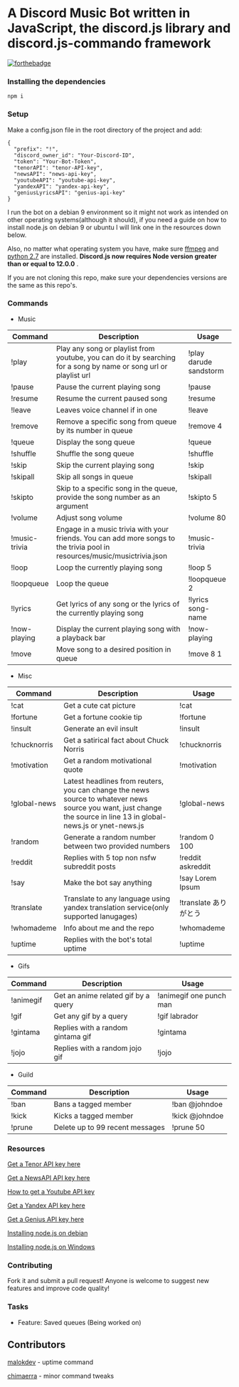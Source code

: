 # A Discord Music Bot written in JavaScript, the discord.js library and discord.js-commando framework

[![forthebadge](https://forthebadge.com/images/badges/made-with-javascript.svg)](https://forthebadge.com)

### Installing the dependencies

`npm i`

### Setup

Make a config.json file in the root directory of the project and add:

```
{
  "prefix": "!",
  "discord_owner_id": "Your-Discord-ID",
  "token": "Your-Bot-Token",
  "tenorAPI": "tenor-API-key",
  "newsAPI": "news-api-key",
  "youtubeAPI": "youtube-api-key",
  "yandexAPI": "yandex-api-key",
  "geniusLyricsAPI": "genius-api-key"
}
```

I run the bot on a debian 9 environment so it might not work as intended on other operating systems(although it should), if you need a guide on how to install node.js on debian 9 or ubuntu I will link one in the resources down below.

Also, no matter what operating system you have, make sure [ffmpeg](https://www.ffmpeg.org/download.html) and [python 2.7](https://www.python.org/downloads/) are installed. **Discord.js now requires Node version greater than or equal to 12.0.0** .

If you are not cloning this repo, make sure your dependencies versions are the same as this repo's.

### Commands

- Music

| Command       | Description                                                                                                               | Usage                  |
| ------------- | ------------------------------------------------------------------------------------------------------------------------- | ---------------------- |
| !play         | Play any song or playlist from youtube, you can do it by searching for a song by name or song url or playlist url         | !play darude sandstorm |
| !pause        | Pause the current playing song                                                                                            | !pause                 |
| !resume       | Resume the current paused song                                                                                            | !resume                |
| !leave        | Leaves voice channel if in one                                                                                            | !leave                 |
| !remove       | Remove a specific song from queue by its number in queue                                                                  | !remove 4              |
| !queue        | Display the song queue                                                                                                    | !queue                 |
| !shuffle      | Shuffle the song queue                                                                                                    | !shuffle               |
| !skip         | Skip the current playing song                                                                                             | !skip                  |
| !skipall      | Skip all songs in queue                                                                                                   | !skipall               |
| !skipto       | Skip to a specific song in the queue, provide the song number as an argument                                              | !skipto 5              |
| !volume       | Adjust song volume                                                                                                        | !volume 80             |
| !music-trivia | Engage in a music trivia with your friends. You can add more songs to the trivia pool in resources/music/musictrivia.json | !music-trivia          |
| !loop         | Loop the currently playing song                                                                                           | !loop 5                 |
| !loopqueue         | Loop the queue                                                                                          | !loopqueue 2                 |
| !lyrics       | Get lyrics of any song or the lyrics of the currently playing song                                                        | !lyrics song-name      |
| !now-playing       | Display the current playing song with a playback bar                                                        | !now-playing       |
| !move       | Move song to a desired position in queue                                                        | !move 8 1      |

- Misc

| Command      | Description                                                                                                                                                         | Usage                 |
| ------------ | ------------------------------------------------------------------------------------------------------------------------------------------------------------------- | --------------------- |
| !cat         | Get a cute cat picture                                                                                                                                              | !cat                  |
| !fortune     | Get a fortune cookie tip                                                                                                                                            | !fortune              |
| !insult      | Generate an evil insult                                                                                                                                             | !insult               |
| !chucknorris | Get a satirical fact about Chuck Norris                                                                                                                             | !chucknorris          |
| !motivation  | Get a random motivational quote                                                                                                                                     | !motivation           |
| !global-news | Latest headlines from reuters, you can change the news source to whatever news source you want, just change the source in line 13 in global-news.js or ynet-news.js | !global-news          |
| !random      | Generate a random number between two provided numbers                                                                                                               | !random 0 100         |
| !reddit      | Replies with 5 top non nsfw subreddit posts                                                                                                                         | !reddit askreddit     |
| !say         | Make the bot say anything                                                                                                                                           | !say Lorem Ipsum      |
| !translate   | Translate to any language using yandex translation service(only supported lanugages)                                                                          | !translate ありがとう |
| !whomademe   | Info about me and the repo                                                                                                                                          | !whomademe            |
| !uptime      | Replies with the bot's total uptime                                                                                                                                 | !uptime               |

- Gifs

| Command   | Description                         | Usage                   |
| --------- | ----------------------------------- | ----------------------- |
| !animegif | Get an anime related gif by a query | !animegif one punch man |
| !gif      | Get any gif by a query              | !gif labrador           |
| !gintama  | Replies with a random gintama gif   | !gintama                |
| !jojo     | Replies with a random jojo gif       | !jojo                   |

- Guild

| Command               | Description                     | Usage                                 |
| --------------------- | ------------------------------- | ------------------------------------- |
| !ban                  | Bans a tagged member            | !ban @johndoe                         |
| !kick                 | Kicks a tagged member           | !kick @johndoe                        |
| !prune                | Delete up to 99 recent messages | !prune 50                             |

### Resources

[Get a Tenor API key here](https://tenor.com/developer/keyregistration)

[Get a NewsAPI API key here](https://newsapi.org/)

[How to get a Youtube API key](https://developers.google.com/youtube/v3/getting-started)

[Get a Yandex API key here](https://translate.yandex.com/developers/keys)

[Get a Genius API key here](https://genius.com/api-clients/new)

[Installing node.js on debian](https://www.digitalocean.com/community/tutorials/how-to-set-up-a-node-js-application-for-production-on-debian-9)

[Installing node.js on Windows](https://treehouse.github.io/installation-guides/windows/node-windows.html)

### Contributing

Fork it and submit a pull request!
Anyone is welcome to suggest new features and improve code quality!

### Tasks

* Feature: Saved queues (Being worked on)

## Contributors

[malokdev](https://github.com/malokdev) - uptime command

[chimaerra](https://github.com/chimaerra) - minor command tweaks
